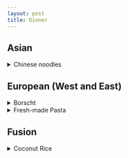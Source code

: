 ```yaml
---
layout: post
title: Dinner
---
```


## Asian

<details>
  <summary>Chinese noodles </summary>
  <br>
  [Original Link](https://whattocooktoday.com/dao-xiao-mian.html)  
    >  shape like pasta (roll out and cut to strips) 
  
</details>

## European (West and East)

<details>
  <summary>Borscht </summary>
  <br>
  [Original Link](https://natashaskitchen.com/classic-russian-borscht-recipe/)

</details>


<details>
  <summary>Fresh-made Pasta </summary>
  <br>
  [Original Link](https://www.loveandlemons.com/homemade-pasta-recipe/)

</details>
  
## Fusion 

<details>
  <summary>Coconut Rice </summary>
  <br>
  [Original Link](https://www.youtube.com/watch?v=i9EmC0pM1YE)
  
  | Ingredients |  
  | ---      |
  | 1 cup basmati rice | 
  | 1 cup coconut milk |
  | 1/2 red onion |
  | 1/4 cup hazelnuts |
  | 1 cup broccolini (chopped) |
  | 1 tbsp coconut oil |
  | 1 cup canned chickpeas |
  | 1/2 tbsp garlic powder |
  | 1 tsp chili powder |
  | 1 tbsp smoked paprika |
  | 2 tsp turmeric |
  | generous pinch of salt | 
  | 1/2 cup shredded coconut |
  | few sprigs cilantro |
  
  
  > Directions:  
  > 1. Place 1 cup of basmati rice into a small sauce pan.  Wash and drain the rice a couple of times to get rid of the excess starch
  > 2. Toast the rice for a couple of minutes on medium high heat.  Then, add in 1 cup of coconut milk
  > 3. When the milk starts to bubble, give the rice a good stir to make sure nothing is grabbing the bottom of the pan.  Then, cover and cook on medium low for 15min
  > 4. Dice the red onion, coarsely chop the hazelnuts, and chop the broccolini
  > 5. After 15min, turn the heat off and let the rice steam further for 10min
  > 6. Heat up a non stick pan on medium heat.  Add the coconut oil
  > 7. Add the red onion and chickpeas followed by the garlic powder, chili powder, smoked paprika, turmeric, and salt
  > 8. Add in the hazelnuts and broccolini
  > 9. Sauté for 3-4min
  > 10. Add the shredded coconut.  Sauté for another couple of minutes and taste and adjust the seasoning if needed
  > 11. Plate the rice and add the coconut chickpeas on top.  Garnish with some freshly chopped cilantro
  
 </details>


